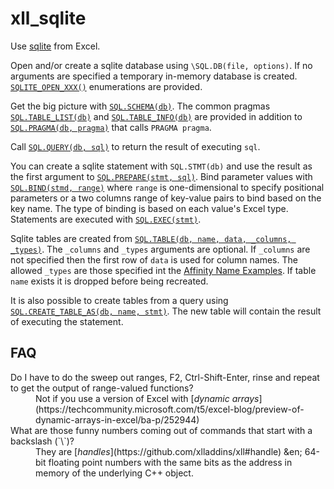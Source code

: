 # xll_sqlite

Use [sqlite](https://www.sqlite.org/) from Excel.

Open and/or create a sqlite database using `\SQL.DB(file, options)`.
If no arguments are specified a temporary in-memory database is created.
[`SQLITE_OPEN_XXX()`](https://www.sqlite.org/c3ref/c_open_autoproxy.html) enumerations are provided.

Get the big picture with [`SQL.SCHEMA(db)`](https://www.sqlite.org/schematab.html).
The common pragmas [`SQL.TABLE_LIST(db)`](https://www.sqlite.org/pragma.html#pragma_table_list)
and [`SQL.TABLE_INFO(db)`](https://www.sqlite.org/pragma.html#pragma_table_info)
are provided in addition to [`SQL.PRAGMA(db, pragma)`](https://www.sqlite.org/pragma.html)
that calls `PRAGMA pragma`.

Call [`SQL.QUERY(db, sql)`](https://www.sqlite.org/c3ref/query.html) to return
the result of executing `sql`. 

You can create a sqlite statement with `SQL.STMT(db)`
and use the result as the first argument to 
[`SQL.PREPARE(stmt, sql)`](https://www.sqlite.org/c3ref/prepare.html).
Bind parameter values with [`SQL.BIND(stmd, range)`](https://www.sqlite.org/c3ref/bind_blob.html)
where `range` is one-dimensional to specify positional parameters or a two columns
range of key-value pairs to bind based on the key name. The type of binding is
based on each value's Excel type.
Statements are executed with [`SQL.EXEC(stmt)`](https://www.sqlite.org/c3ref/exec.html).

Sqlite tables are created from 
[`SQL.TABLE(db, name, data, _columns, _types)`](https://www.sqlite.org/lang_createtable.html).
The `_columns` and `_types` arguments are optional. If `_columns` are not specified then
the first row of `data` is used for column names. The allowed `_types` are those specified
int the [Affinity Name Examples](https://www.sqlite.org/datatype3.html#affinity_name_examples).
If table `name` exists it is dropped before being recreated.

It is also possible to create tables from a query using 
[`SQL.CREATE_TABLE_AS(db, name, stmt)`](https://www.sqlite.org/lang_createtable.html).
The new table will contain the result of executing the statement.

## FAQ

<dl>
<dt>Do I have to do the sweep out ranges, F2, Ctrl-Shift-Enter, rinse and repeat to
get the output of range-valued functions?</dt>
<dd>Not if you use a version of Excel with 
[<i>dynamic arrays</i>](https://techcommunity.microsoft.com/t5/excel-blog/preview-of-dynamic-arrays-in-excel/ba-p/252944)
</dd>

<dt>What are those funny numbers coming out of commands that start with a backslash (`\`)?</dt>
<dd>They are [<i>handles</i>](https://github.com/xlladdins/xll#handle) &en; 64-bit
floating point numbers with the same bits as the address in memory of the underlying C++ object.
</dd>
</dl>
